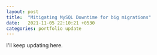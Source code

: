 ```yaml
---
layout: post
title:  "Mitigating MySQL Downtime for big migrations"
date:   2021-11-05 22:10:21 +0530
categories: portfolio update
---
```

I'll keep updating here.
